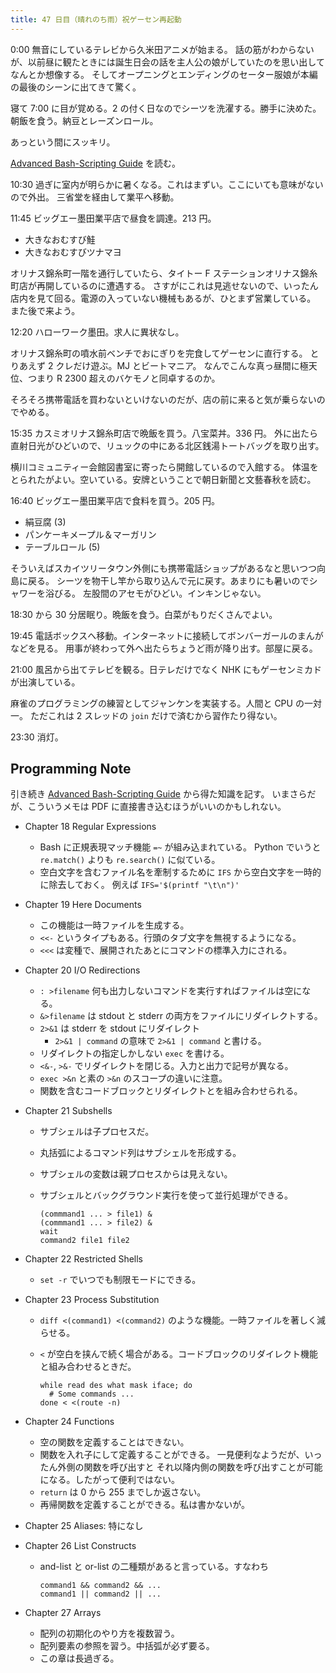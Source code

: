 ```yaml
---
title: 47 日目（晴れのち雨）祝ゲーセン再起動
---
```


0:00 無音にしているテレビから久米田アニメが始まる。
話の筋がわからないが、以前昼に観たときには誕生日会の話を主人公の娘がしていたのを思い出してなんとか想像する。
そしてオープニングとエンディングのセーター服娘が本編の最後のシーンに出てきて驚く。

寝て 7:00 に目が覚める。2 の付く日なのでシーツを洗濯する。勝手に決めた。
朝飯を食う。納豆とレーズンロール。

あっという間にスッキリ。

[Advanced Bash-Scripting Guide][abs-guide] を読む。

10:30 過ぎに室内が明らかに暑くなる。これはまずい。ここにいても意味がないので外出。
三省堂を経由して業平へ移動。

11:45 ビッグエー墨田業平店で昼食を調達。213 円。

* 大きなおむすび鮭
* 大きなおむすびツナマヨ

オリナス錦糸町一階を通行していたら、タイトー F ステーションオリナス錦糸町店が再開しているのに遭遇する。
さすがにこれは見逃せないので、いったん店内を見て回る。電源の入っていない機械もあるが、ひとまず営業している。
また後で来よう。

12:20 ハローワーク墨田。求人に異状なし。

オリナス錦糸町の噴水前ベンチでおにぎりを完食してゲーセンに直行する。
とりあえず 2 クレだけ遊ぶ。MJ とビートマニア。
なんでこんな真っ昼間に極天位、つまり R 2300 超えのバケモノと同卓するのか。

そろそろ携帯電話を買わないといけないのだが、店の前に来ると気が乗らないのでやめる。

15:35 カスミオリナス錦糸町店で晩飯を買う。八宝菜丼。336 円。
外に出たら直射日光がひどいので、リュックの中にある北区銭湯トートバッグを取り出す。

横川コミュニティー会館図書室に寄ったら開館しているので入館する。
体温をとられたがよい。空いている。安牌ということで朝日新聞と文藝春秋を読む。

16:40 ビッグエー墨田業平店で食料を買う。205 円。

* 絹豆腐 (3)
* パンケーキメープル＆マーガリン
* テーブルロール (5)

そういえばスカイツリータウン外側にも携帯電話ショップがあるなと思いつつ向島に戻る。
シーツを物干し竿から取り込んで元に戻す。あまりにも暑いのでシャワーを浴びる。
左股間のアセモがひどい。インキンじゃない。

18:30 から 30 分居眠り。晩飯を食う。白菜がもりだくさんでよい。

19:45 電話ボックスへ移動。インターネットに接続してボンバーガールのまんがなどを見る。
用事が終わって外へ出たらちょうど雨が降り出す。部屋に戻る。

21:00 風呂から出てテレビを観る。日テレだけでなく NHK にもゲーセンミカドが出演している。

麻雀のプログラミングの練習としてジャンケンを実装する。人間と CPU の一対一。
ただこれは 2 スレッドの `join` だけで済むから習作たり得ない。

23:30 消灯。

## Programming Note

引き続き [Advanced Bash-Scripting Guide][abs-guide] から得た知識を記す。
いまさらだが、こういうメモは PDF に直接書き込むほうがいいのかもしれない。

* Chapter 18 Regular Expressions
  * Bash に正規表現マッチ機能 `=~` が組み込まれている。
    Python でいうと `re.match()` よりも `re.search()` に似ている。
  * 空白文字を含むファイル名を牽制するために `IFS` から空白文字を一時的に除去しておく。
    例えば `IFS='$(printf "\t\n")'`
* Chapter 19 Here Documents
  * この機能は一時ファイルを生成する。
  * `<<-` というタイプもある。行頭のタブ文字を無視するようになる。
  * `<<<` は変種で、展開されたあとにコマンドの標準入力にされる。
* Chapter 20 I/O Redirections
  * `: >filename` 何も出力しないコマンドを実行すればファイルは空になる。
  * `&>filename` は stdout と stderr の両方をファイルにリダイレクトする。
  * `2>&1` は stderr を stdout にリダイレクト
    * `2>&1 | command` の意味で `2>&1 | command` と書ける。
  * リダイレクトの指定しかしない `exec` を書ける。
  * `<&-`, `>&-` でリダイレクトを閉じる。入力と出力で記号が異なる。
  * `exec >&n` と素の `>&n` のスコープの違いに注意。
  * 関数を含むコードブロックとリダイレクトとを組み合わせられる。
* Chapter 21 Subshells
  * サブシェルは子プロセスだ。
  * 丸括弧によるコマンド列はサブシェルを形成する。
  * サブシェルの変数は親プロセスからは見えない。
  * サブシェルとバックグラウンド実行を使って並行処理ができる。

    ```shell
    (commmand1 ... > file1) &
    (commmand1 ... > file2) &
    wait
    command2 file1 file2
    ```
* Chapter 22 Restricted Shells
  * `set -r` でいつでも制限モードにできる。
* Chapter 23 Process Substitution
  * `diff <(command1) <(command2)` のような機能。一時ファイルを著しく減らせる。
  * `<` が空白を挟んで続く場合がある。コードブロックのリダイレクト機能と組み合わせるときだ。

    ```shell
    while read des what mask iface; do
      # Some commands ...
    done < <(route -n)
    ```

* Chapter 24 Functions
  * 空の関数を定義することはできない。
  * 関数を入れ子にして定義することができる。
    一見便利なようだが、いったん外側の関数を呼び出すと
    それ以降内側の関数を呼び出すことが可能になる。したがって便利ではない。
  * `return` は 0 から 255 までしか返さない。
  * 再帰関数を定義することができる。私は書かないが。
* Chapter 25 Aliases: 特になし
* Chapter 26 List Constructs
  * and-list と or-list の二種類があると言っている。すなわち

    ```shell
    command1 && command2 && ...
    command1 || command2 || ...
    ```

* Chapter 27 Arrays
  * 配列の初期化のやり方を複数習う。
  * 配列要素の参照を習う。中括弧が必ず要る。
  * この章は長過ぎる。

[abs-guide]: https://www.tldp.org/LDP/abs/abs-guide.pdf
